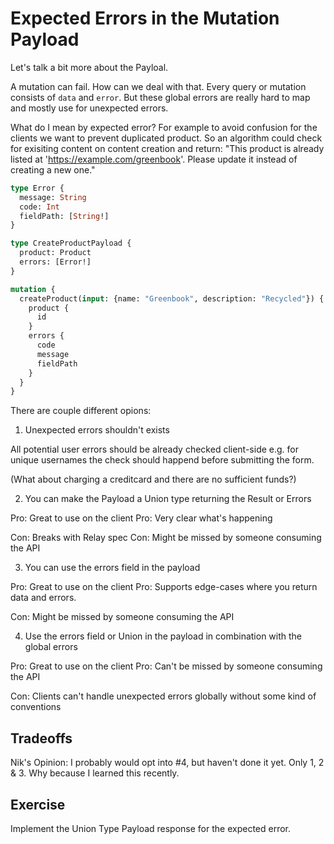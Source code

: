 # Expected Errors in the Mutation Payload

Let's talk a bit more about the Payloal.

A mutation can fail. How can we deal with that. Every query or mutation consists of `data` and `error`. But these global errors are really hard to map and mostly use for unexpected errors.

What do I mean by expected error? For example to avoid confusion for the clients we want to prevent duplicated product. So an algorithm could check for exisiting content on content creation and return: "This product is already listed at 'https://example.com/greenbook'. Please update it instead of creating a new one."

```graphql
type Error {
  message: String
  code: Int
  fieldPath: [String!]
}

type CreateProductPayload {
  product: Product
  errors: [Error!]
}
```

```graphql
mutation {
  createProduct(input: {name: "Greenbook", description: "Recycled"}) {
    product {
      id
    }
    errors {
      code
      message
      fieldPath
    }
  }
}
```

There are couple different opions:

1. Unexpected errors shouldn't exists

All potential user errors should be already checked client-side e.g. for unique usernames the check should happend before submitting the form.

(What about charging a creditcard and there are no sufficient funds?)

2. You can make the Payload a Union type returning the Result or Errors

Pro: Great to use on the client
Pro: Very clear what's happening

Con: Breaks with Relay spec
Con: Might be missed by someone consuming the API

3. You can use the errors field in the payload

Pro: Great to use on the client
Pro: Supports edge-cases where you return data and errors.

Con: Might be missed by someone consuming the API

4. Use the errors field or Union in the payload in combination with the global errors

Pro: Great to use on the client
Pro: Can't be missed by someone consuming the API

Con: Clients can't handle unexpected errors globally without some kind of conventions

## Tradeoffs

Nik's Opinion: I probably would opt into #4, but haven't done it yet. Only 1, 2 & 3. Why because I learned this recently.

## Exercise

Implement the Union Type Payload response for the expected error.
